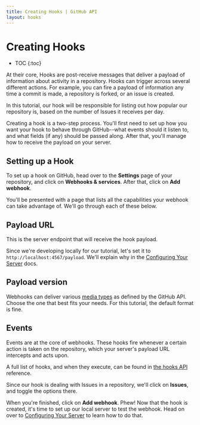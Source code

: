 ```yaml
---
title: Creating Hooks | GitHub API
layout: hooks
---
```


# Creating Hooks

* TOC
{:toc}

At their core, Hooks are post-receive messages that deliver a payload of 
information about activity in a repository. Hooks can trigger across several 
different actions. For example, you can fire a payload of information any time
a commit is made, a repository is forked, or an issue is created.

In this tutorial, our hook will be responsible for listing out how popular our 
repository is, based on the number of Issues it receives per day.

Creating a hook is a two-step process. You'll first need to set up how you want
your hook to behave through GitHub--what events should it listen to, and what
fields (if any) should be passed along. After that, you'll manage how to receive 
the payload on your server.

## Setting up a Hook

To set up a hook on GitHub, head over to the **Settings** page of your repository,
and click on **Webhooks & services**. After that, click on **Add webhook**.

You'll be presented with a page that lists all the capabilities your webhook
can take advantage of. We'll go through each of these below.

## Payload URL

This is the server endpoint that will receive the hook payload.

Since we're developing locally for our tutorial, let's set it to `http://localhost:4567/payload`.
We'll explain why in the [Configuring Your Server](/hooks/configuring/) docs. 

## Payload version

Webhooks can deliver various [media types](/v3/media/) as defined by the GitHub API. 
Choose the one that best fits your needs. For this tutorial, the default format is fine.

## Events

Events are at the core of webhooks. These hooks fire whenever a certain action is
taken on the repository, which your server's payload URL intercepts and acts upon.

A full list of hooks, and when they execute, can be found in [the hooks API][hooks-api] reference.

Since our hook is dealing with Issues in a repository, we'll click on **Issues**,
and toggle the options there.

When you're finished, click on **Add webhook**. Phew! Now that the hook is created, 
it's time to set up our local server to test the webhook. Head on over to
[Configuring Your Server](/hooks/configuring/) to learn how to do that.

[hooks-api]: http://developer.github.com/v3/repos/hooks/#events
